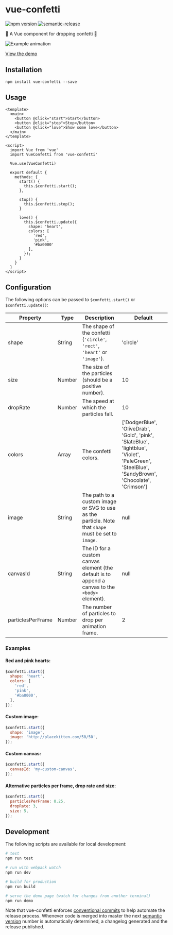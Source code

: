 # vue-confetti

[![npm version](https://badge.fury.io/js/vue-confetti.svg)](https://badge.fury.io/js/vue-confetti)
[![semantic-release](https://img.shields.io/badge/%20%20%F0%9F%93%A6%F0%9F%9A%80-semantic--release-e10079.svg)](https://github.com/semantic-release/semantic-release)

:tada: A Vue component for dropping confetti :tada:

![Example animation](example.gif)

[View the demo](https://alexandermendes.github.io/vue-confetti/)

## Installation

```
npm install vue-confetti --save
```

## Usage

``` vue
<template>
  <main>
    <button @click="start">Start</button>
    <button @click="stop">Stop</button>
    <button @click="love">Show some love</button>
  </main>
</template>

<script>
  import Vue from 'vue'
  import VueConfetti from 'vue-confetti'

  Vue.use(VueConfetti)

  export default {
    methods: {
      start() {
        this.$confetti.start();
      },

      stop() {
        this.$confetti.stop();
      }

      love() {
        this.$confetti.update({
          shape: 'heart',
          colors: [
            'red',
            'pink',
            '#ba0000'
          ],
        });
      }
    }
  }
</script>
```

## Configuration

The following options can be passed to `$confetti.start()` or `$confetti.update()`:

| Property          | Type   | Description                                                               | Default   |
|-------------------|--------|---------------------------------------------------------------------------|-----------|
| shape             | String | The shape of the confetti (`'circle'`, `'rect'`, `'heart'` or `'image'`). | 'circle'  |
| size              | Number | The size of the particles (should be a positive number).                  | 10        |
| dropRate          | Number | The speed at which the particles fall.                                    | 10        |
| colors            | Array  | The confetti colors.                                                      | ['DodgerBlue', 'OliveDrab', 'Gold', 'pink', 'SlateBlue', 'lightblue', 'Violet', 'PaleGreen', 'SteelBlue', 'SandyBrown', 'Chocolate', 'Crimson'] |
| image             | String | The path to a custom image or SVG to use as the particle. Note that `shape` must be set to `image`. | null |
| canvasId          | String | The ID for a custom canvas element (the default is to append a canvas to the `<body>` element).     | null |
| particlesPerFrame | Number | The number of particles to drop per animation frame.                      | 2         |

### Examples

#### Red and pink hearts:

``` js
$confetti.start({
  shape: 'heart',
  colors: [
    'red',
    'pink',
    '#ba0000',
  ],
});
```

#### Custom image:

``` js
$confetti.start({
  shape: 'image',
  image: 'http://placekitten.com/50/50',
});
```

#### Custom canvas:

``` js
$confetti.start({
  canvasId: 'my-custom-canvas',
});
```

#### Alternative particles per frame, drop rate and size:

``` js
$confetti.start({
  particlesPerFrame: 0.25,
  dropRate: 3,
  size: 5,
});
```

## Development

The following scripts are available for local development:

```bash
# test
npm run test

# run with webpack watch
npm run dev

# build for production
npm run build

# serve the demo page (watch for changes from another terminal)
npm run demo
```

Note that vue-confetti enforces
[conventional commits](https://www.conventionalcommits.org/en/v1.0.0-beta.3/)
to help automate the release process. Whenever code is merged into master the next
[semantic version](https://semver.org/) number is automatically determined, a
changelog generated and the release published.
